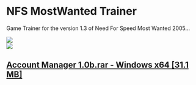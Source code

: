 # NFS MostWanted Trainer

Game Trainer for the version 1.3 of Need For Speed Most Wanted 2005... 

![](NFS%20MostWanted%201.3%20Trainer%20byOdell.PNG)
</br>
![](NFS%20MostWanted%201.3%20Trainer%20by%20Odell.gif)

## [Account Manager 1.0b.rar - Windows x64 [31.1 MB]](NFS%20MostWanted%201.3%20Trainer%20by%20Odell.exe)
